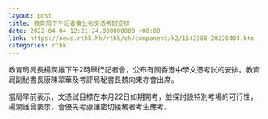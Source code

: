 ```yaml
---
layout: post
title: 教育局下午記者會公布文憑考試安排
date: 2022-04-04 12:21:24.000000000 +08:00
link: https://news.rthk.hk/rthk/ch/component/k2/1642388-20220404.htm
categories: rthk
---
```


教育局局長楊潤雄下午2時舉行記者會，公布有關香港中學文憑考試的安排。教育局副秘書長康陳翠華及考評局秘書長魏向東亦會出席。
 
當局早前表示，文憑試目標在本月22日如期開考，並探討設特別考場的可行性，楊潤雄曾表示，會優先考慮讓密切接觸者考生應考。
